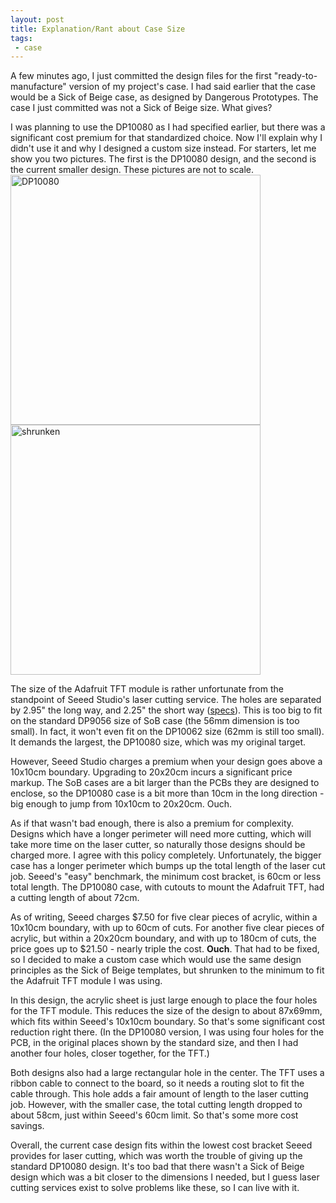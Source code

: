 ```yaml
---
layout: post
title: Explanation/Rant about Case Size
tags:
 - case
---
```


A few minutes ago, I just committed the design files for the first "ready-to-manufacture" version of my project's case. I had said earlier that the case would be a Sick of Beige case, as designed by Dangerous Prototypes. The case I just committed was not a Sick of Beige size. What gives?

I was planning to use the DP10080 as I had specified earlier, but there was a significant cost premium for that standardized choice. Now I'll explain why I didn't use it and why I designed a custom size instead. For starters, let me show you two pictures. The first is the DP10080 design, and the second is the current smaller design. These pictures are not to scale.
<img src="{{ site.baseurl }}/public/DP10080.png" alt="DP10080" width=400><img src="{{ site.baseurl }}/public/shrunken.png" alt="shrunken" width=400>

The size of the Adafruit TFT module is rather unfortunate from the standpoint of Seeed Studio's laser cutting service. The holes are separated by 2.95" the long way, and 2.25" the short way ([specs](http://learn.adafruit.com/2-8-tft-touchscreen/mounting-options)). This is too big to fit on the standard DP9056 size of SoB case (the 56mm dimension is too small). In fact, it won't even fit on the DP10062 size (62mm is still too small). It demands the largest, the DP10080 size, which was my original target.

However, Seeed Studio charges a premium when your design goes above a 10x10cm boundary. Upgrading to 20x20cm incurs a significant price markup. The SoB cases are a bit larger than the PCBs they are designed to enclose, so the DP10080 case is a bit more than 10cm in the long direction - big enough to jump from 10x10cm to 20x20cm. Ouch.

As if that wasn't bad enough, there is also a premium for complexity. Designs which have a longer perimeter will need more cutting, which will take more time on the laser cutter, so naturally those designs should be charged more. I agree with this policy completely. Unfortunately, the bigger case has a longer perimeter which bumps up the total length of the laser cut job. Seeed's "easy" benchmark, the minimum cost bracket, is 60cm or less total length. The DP10080 case, with cutouts to mount the Adafruit TFT, had a cutting length of about 72cm.

As of writing, Seeed charges $7.50 for five clear pieces of acrylic, within a 10x10cm boundary, with up to 60cm of cuts. For another five clear pieces of acrylic, but within a 20x20cm boundary, and with up to 180cm of cuts, the price goes up to $21.50 - nearly triple the cost. **Ouch**. That had to be fixed, so I decided to make a custom case which would use the same design principles as the Sick of Beige templates, but shrunken to the minimum to fit the Adafruit TFT module I was using.

In this design, the acrylic sheet is just large enough to place the four holes for the TFT module. This reduces the size of the design to about 87x69mm, which fits within Seeed's 10x10cm boundary. So that's some significant cost reduction right there. (In the DP10080 version, I was using four holes for the PCB, in the original places shown by the standard size, and then I had another four holes, closer together, for the TFT.)

Both designs also had a large rectangular hole in the center. The TFT uses a ribbon cable to connect to the board, so it needs a routing slot to fit the cable through. This hole adds a fair amount of length to the laser cutting job. However, with the smaller case, the total cutting length dropped to about 58cm, just within Seeed's 60cm limit. So that's some more cost savings.

Overall, the current case design fits within the lowest cost bracket Seeed provides for laser cutting, which was worth the trouble of giving up the standard DP10080 design. It's too bad that there wasn't a Sick of Beige design which was a bit closer to the dimensions I needed, but I guess laser cutting services exist to solve problems like these, so I can live with it.


